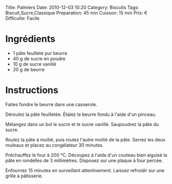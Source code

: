 Title: Palmiers
Date: 2010-12-03 10:20
Category: Biscuits
Tags: Biscuit,Sucre,Classique
Preparation: 45 min
Cuisson: 15 min
Prix: €
Difficulte: Facile

# Ingrédients

- 1 pâte feuilleté pur beurre
- 40 g de sucre en poudre
- 10 g de sucre vanillé
- 20 g de beurre

# Instructions

Faites fondre le beurre dans une casserole.

Déroulez la pâte feuilletée.
Étalez le beurre fondu à l'aide d'un pinceau.

Mélangez dans un bol le sucre et le sucre vanillé.
Saupoudrez la pâte du sucre.

Roulez la pâte à moitié, puis roulez l'autre moitié de la pâte. Serrez les deux rouleaux et placez au congélateur 30 minutes.

Préchauffez le four à 200 °C. Découpez à l'aide d'un couteau bien aiguisé la pâte en rondelles de 3 millimètres.
Disposez sur une plaque à four percée.

Enfournez 15 minutes en surveillant attentivement.
Laissez refroidir sur une grille à pâtisserie.
